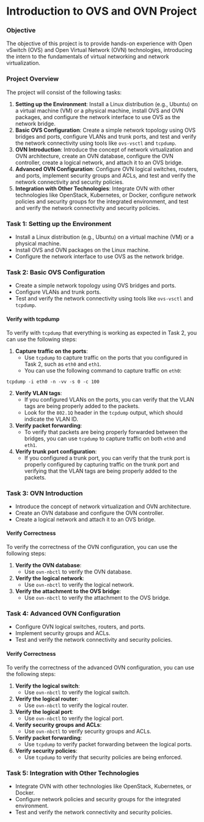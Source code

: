 **Introduction to OVS and OVN Project**
=====================================

### Objective

The objective of this project is to provide hands-on experience with Open vSwitch (OVS) and Open Virtual Network (OVN) technologies, introducing the intern to the fundamentals of virtual networking and network virtualization.

### Project Overview

The project will consist of the following tasks:

1. **Setting up the Environment**: Install a Linux distribution (e.g., Ubuntu) on a virtual machine (VM) or a physical machine, install OVS and OVN packages, and configure the network interface to use OVS as the network bridge.
2. **Basic OVS Configuration**: Create a simple network topology using OVS bridges and ports, configure VLANs and trunk ports, and test and verify the network connectivity using tools like `ovs-vsctl` and `tcpdump`.
3. **OVN Introduction**: Introduce the concept of network virtualization and OVN architecture, create an OVN database, configure the OVN controller, create a logical network, and attach it to an OVS bridge.
4. **Advanced OVN Configuration**: Configure OVN logical switches, routers, and ports, implement security groups and ACLs, and test and verify the network connectivity and security policies.
5. **Integration with Other Technologies**: Integrate OVN with other technologies like OpenStack, Kubernetes, or Docker, configure network policies and security groups for the integrated environment, and test and verify the network connectivity and security policies.

### Task 1: Setting up the Environment

* Install a Linux distribution (e.g., Ubuntu) on a virtual machine (VM) or a physical machine.
* Install OVS and OVN packages on the Linux machine.
* Configure the network interface to use OVS as the network bridge.

### Task 2: Basic OVS Configuration

* Create a simple network topology using OVS bridges and ports.
* Configure VLANs and trunk ports.
* Test and verify the network connectivity using tools like `ovs-vsctl` and `tcpdump`.

#### Verify with tcpdump

To verify with `tcpdump` that everything is working as expected in Task 2, you can use the following steps:

1. **Capture traffic on the ports**:
	* Use `tcpdump` to capture traffic on the ports that you configured in Task 2, such as `eth0` and `eth1`.
	* You can use the following command to capture traffic on `eth0`:
```
tcpdump -i eth0 -n -vv -s 0 -c 100
```
2. **Verify VLAN tags**:
	* If you configured VLANs on the ports, you can verify that the VLAN tags are being properly added to the packets.
	* Look for the `802.1Q` header in the `tcpdump` output, which should indicate the VLAN ID.
3. **Verify packet forwarding**:
	* To verify that packets are being properly forwarded between the bridges, you can use `tcpdump` to capture traffic on both `eth0` and `eth1`.
4. **Verify trunk port configuration**:
	* If you configured a trunk port, you can verify that the trunk port is properly configured by capturing traffic on the trunk port and verifying that the VLAN tags are being properly added to the packets.

### Task 3: OVN Introduction

* Introduce the concept of network virtualization and OVN architecture.
* Create an OVN database and configure the OVN controller.
* Create a logical network and attach it to an OVS bridge.

#### Verify Correctness

To verify the correctness of the OVN configuration, you can use the following steps:

1. **Verify the OVN database**:
	* Use `ovn-nbctl` to verify the OVN database.
2. **Verify the logical network**:
	* Use `ovn-nbctl` to verify the logical network.
3. **Verify the attachment to the OVS bridge**:
	* Use `ovn-nbctl` to verify the attachment to the OVS bridge.

### Task 4: Advanced OVN Configuration

* Configure OVN logical switches, routers, and ports.
* Implement security groups and ACLs.
* Test and verify the network connectivity and security policies.

#### Verify Correctness

To verify the correctness of the advanced OVN configuration, you can use the following steps:

1. **Verify the logical switch**:
	* Use `ovn-nbctl` to verify the logical switch.
2. **Verify the logical router**:
	* Use `ovn-nbctl` to verify the logical router.
3. **Verify the logical port**:
	* Use `ovn-nbctl` to verify the logical port.
4. **Verify security groups and ACLs**:
	* Use `ovn-nbctl` to verify security groups and ACLs.
5. **Verify packet forwarding**:
	* Use `tcpdump` to verify packet forwarding between the logical ports.
6. **Verify security policies**:
	* Use `tcpdump` to verify that security policies are being enforced.

### Task 5: Integration with Other Technologies

* Integrate OVN with other technologies like OpenStack, Kubernetes, or Docker.
* Configure network policies and security groups for the integrated environment.
* Test and verify the network connectivity and security policies.
